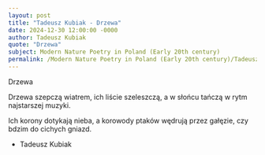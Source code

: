 ```yaml
---
layout: post
title: "Tadeusz Kubiak - Drzewa"
date: 2024-12-30 12:00:00 -0000
author: Tadeusz Kubiak
quote: "Drzewa"
subject: Modern Nature Poetry in Poland (Early 20th century)
permalink: /Modern Nature Poetry in Poland (Early 20th century)/Tadeusz Kubiak/Tadeusz Kubiak - Drzewa
---
```


Drzewa

Drzewa szepczą wiatrem,
ich liście szeleszczą,
a w słońcu tańczą
w rytm najstarszej muzyki.

Ich korony dotykają nieba,
a korowody ptaków
wędrują przez gałęzie,
czy bdzim do cichych gniazd.

- Tadeusz Kubiak
